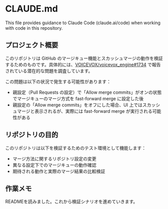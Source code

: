 # CLAUDE.md

This file provides guidance to Claude Code (claude.ai/code) when working with code in this repository.

## プロジェクト概要

このリポジトリは GitHub のマージキュー機能とスカッシュマージの動作を検証するためのものです。具体的には、[VOICEVOX/voicevox_engine#1734](https://github.com/VOICEVOX/voicevox_engine/issues/1734) で報告されている潜在的な問題を調査しています。

この問題は以下の状況で発生する可能性があります：

- 親設定（Pull Requests の設定）で「Allow merge commits」がオンの状態でマージキューのマージ方式を fast-forward merge に設定した後
- 親設定の「Allow merge commits」をオフにした場合、UI 上ではスカッシュマージと表示されるが、実際には fast-forward merge が実行される可能性がある

## リポジトリの目的

このリポジトリは以下を検証するためのテスト環境として機能します：

- マージ方法に関するリポジトリ設定の変更
- 異なる設定下でのマージキューの動作確認
- 期待される動作と実際のマージ結果の比較検証

## 作業メモ

READMEを読みました。これから検証シナリオを進めていきます。
